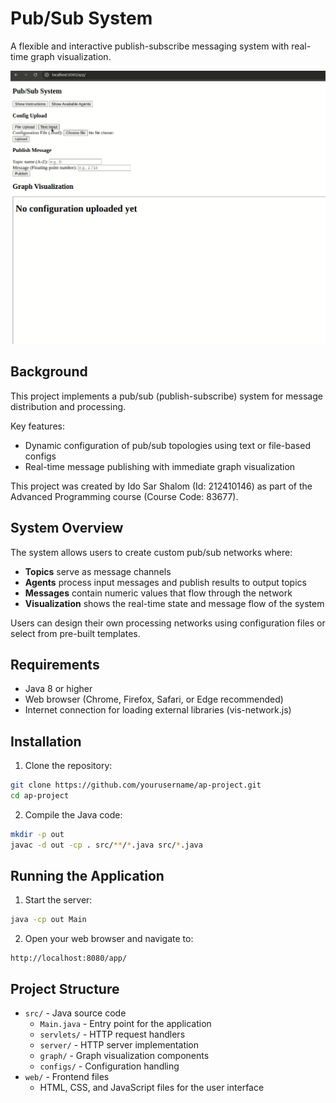 # Pub/Sub System

A flexible and interactive publish-subscribe messaging system with real-time graph visualization.

![Pub/Sub System in Action](readme-gif.gif)

## Background

This project implements a pub/sub (publish-subscribe) system for message distribution and processing. 

Key features:
- Dynamic configuration of pub/sub topologies using text or file-based configs
- Real-time message publishing with immediate graph visualization

This project was created by Ido Sar Shalom (Id: 212410146) as part of the Advanced Programming course (Course Code: 83677).

## System Overview

The system allows users to create custom pub/sub networks where:

- **Topics** serve as message channels
- **Agents** process input messages and publish results to output topics
- **Messages** contain numeric values that flow through the network
- **Visualization** shows the real-time state and message flow of the system

Users can design their own processing networks using configuration files or select from pre-built templates.

## Requirements

- Java 8 or higher
- Web browser (Chrome, Firefox, Safari, or Edge recommended)
- Internet connection for loading external libraries (vis-network.js)

## Installation

1. Clone the repository:
```bash
git clone https://github.com/yourusername/ap-project.git
cd ap-project
```

2. Compile the Java code:
```bash
mkdir -p out
javac -d out -cp . src/**/*.java src/*.java
```

## Running the Application

1. Start the server:
```bash
java -cp out Main
```

2. Open your web browser and navigate to:
```
http://localhost:8080/app/
```

## Project Structure

- `src/` - Java source code
  - `Main.java` - Entry point for the application
  - `servlets/` - HTTP request handlers
  - `server/` - HTTP server implementation
  - `graph/` - Graph visualization components
  - `configs/` - Configuration handling
- `web/` - Frontend files
  - HTML, CSS, and JavaScript files for the user interface 
